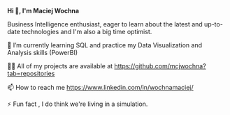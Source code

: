 **Hi 👋, I'm Maciej Wochna**


Business Intelligence enthusiast, eager to learn about the latest and up-to-date technologies and I'm also a big time optimist.

🌱 I’m currently learning SQL and practice my Data Visualization and Analysis skills (PowerBI)

👨‍💻 All of my projects are available at https://github.com/mcjwochna?tab=repositories


📫 How to reach me https://www.linkedin.com/in/wochnamaciej/

⚡ Fun fact , I do think we're living in a simulation.
